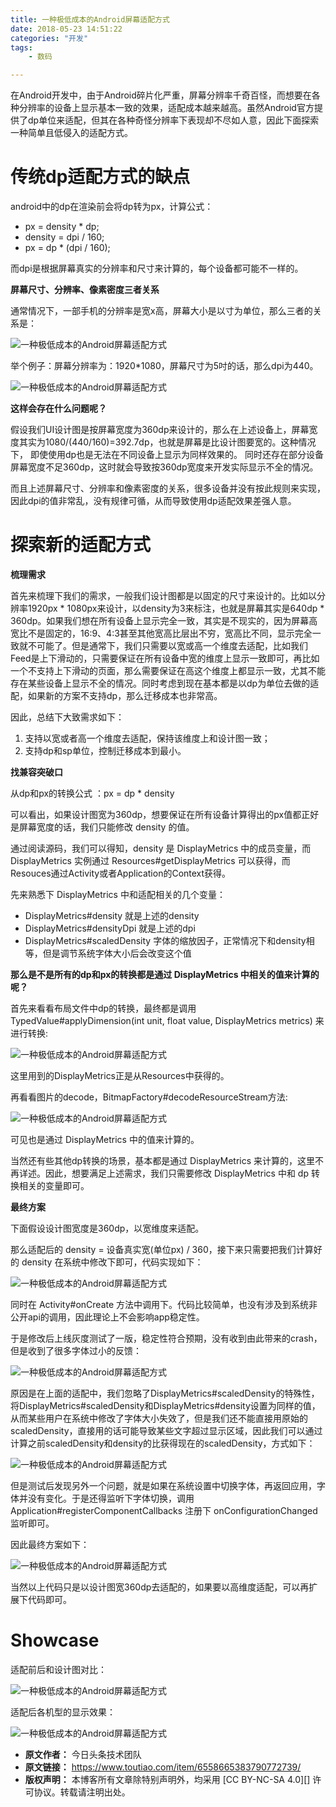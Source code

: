 ```yaml
---
title: 一种极低成本的Android屏幕适配方式
date: 2018-05-23 14:51:22
categories: "开发"
tags:
	- 数码

---
```


在Android开发中，由于Android碎片化严重，屏幕分辨率千奇百怪，而想要在各种分辨率的设备上显示基本一致的效果，适配成本越来越高。虽然Android官方提供了dp单位来适配，但其在各种奇怪分辨率下表现却不尽如人意，因此下面探索一种简单且低侵入的适配方式。

# **传统dp适配方式的缺点** #

android中的dp在渲染前会将dp转为px，计算公式：

 *  px = density \* dp;
 *  density = dpi / 160;
 *  px = dp \* (dpi / 160);

而dpi是根据屏幕真实的分辨率和尺寸来计算的，每个设备都可能不一样的。

**屏幕尺寸、分辨率、像素密度三者关系**

通常情况下，一部手机的分辨率是宽x高，屏幕大小是以寸为单位，那么三者的关系是：

![一种极低成本的Android屏幕适配方式][Android]

举个例子：屏幕分辨率为：1920\*1080，屏幕尺寸为5吋的话，那么dpi为440。

![一种极低成本的Android屏幕适配方式][Android 1]

**这样会存在什么问题呢？**

假设我们UI设计图是按屏幕宽度为360dp来设计的，那么在上述设备上，屏幕宽度其实为1080/(440/160)=392.7dp，也就是屏幕是比设计图要宽的。这种情况下， 即使使用dp也是无法在不同设备上显示为同样效果的。 同时还存在部分设备屏幕宽度不足360dp，这时就会导致按360dp宽度来开发实际显示不全的情况。

而且上述屏幕尺寸、分辨率和像素密度的关系，很多设备并没有按此规则来实现， 因此dpi的值非常乱，没有规律可循，从而导致使用dp适配效果差强人意。

# **探索新的适配方式** #

**梳理需求**

首先来梳理下我们的需求，一般我们设计图都是以固定的尺寸来设计的。比如以分辨率1920px \* 1080px来设计，以density为3来标注，也就是屏幕其实是640dp \* 360dp。如果我们想在所有设备上显示完全一致，其实是不现实的，因为屏幕高宽比不是固定的，16:9、4:3甚至其他宽高比层出不穷，宽高比不同，显示完全一致就不可能了。但是通常下，我们只需要以宽或高一个维度去适配，比如我们Feed是上下滑动的，只需要保证在所有设备中宽的维度上显示一致即可，再比如一个不支持上下滑动的页面，那么需要保证在高这个维度上都显示一致，尤其不能存在某些设备上显示不全的情况。同时考虑到现在基本都是以dp为单位去做的适配，如果新的方案不支持dp，那么迁移成本也非常高。

因此，总结下大致需求如下：

1.  支持以宽或者高一个维度去适配，保持该维度上和设计图一致；
2.  支持dp和sp单位，控制迁移成本到最小。

**找兼容突破口**

从dp和px的转换公式 ：px = dp \* density

可以看出，如果设计图宽为360dp，想要保证在所有设备计算得出的px值都正好是屏幕宽度的话，我们只能修改 density 的值。

通过阅读源码，我们可以得知，density 是 DisplayMetrics 中的成员变量，而 DisplayMetrics 实例通过 Resources\#getDisplayMetrics 可以获得，而Resouces通过Activity或者Application的Context获得。

先来熟悉下 DisplayMetrics 中和适配相关的几个变量：

 *  DisplayMetrics\#density 就是上述的density
 *  DisplayMetrics\#densityDpi 就是上述的dpi
 *  DisplayMetrics\#scaledDensity 字体的缩放因子，正常情况下和density相等，但是调节系统字体大小后会改变这个值

**那么是不是所有的dp和px的转换都是通过 DisplayMetrics 中相关的值来计算的呢？**

首先来看看布局文件中dp的转换，最终都是调用 TypedValue\#applyDimension(int unit, float value, DisplayMetrics metrics) 来进行转换:

![一种极低成本的Android屏幕适配方式][Android 2]

这里用到的DisplayMetrics正是从Resources中获得的。

再看看图片的decode，BitmapFactory\#decodeResourceStream方法:

![一种极低成本的Android屏幕适配方式][Android 3]

可见也是通过 DisplayMetrics 中的值来计算的。

当然还有些其他dp转换的场景，基本都是通过 DisplayMetrics 来计算的，这里不再详述。因此，想要满足上述需求，我们只需要修改 DisplayMetrics 中和 dp 转换相关的变量即可。

**最终方案**

下面假设设计图宽度是360dp，以宽维度来适配。

那么适配后的 density = 设备真实宽(单位px) / 360，接下来只需要把我们计算好的 density 在系统中修改下即可，代码实现如下：

![一种极低成本的Android屏幕适配方式][Android 4]

同时在 Activity\#onCreate 方法中调用下。代码比较简单，也没有涉及到系统非公开api的调用，因此理论上不会影响app稳定性。

于是修改后上线灰度测试了一版，稳定性符合预期，没有收到由此带来的crash，但是收到了很多字体过小的反馈：

![一种极低成本的Android屏幕适配方式][Android 5]

原因是在上面的适配中，我们忽略了DisplayMetrics\#scaledDensity的特殊性，将DisplayMetrics\#scaledDensity和DisplayMetrics\#density设置为同样的值，从而某些用户在系统中修改了字体大小失效了，但是我们还不能直接用原始的scaledDensity，直接用的话可能导致某些文字超过显示区域，因此我们可以通过计算之前scaledDensity和density的比获得现在的scaledDensity，方式如下：

![一种极低成本的Android屏幕适配方式][Android 6]

但是测试后发现另外一个问题，就是如果在系统设置中切换字体，再返回应用，字体并没有变化。于是还得监听下字体切换，调用 Application\#registerComponentCallbacks 注册下 onConfigurationChanged 监听即可。

因此最终方案如下：

![一种极低成本的Android屏幕适配方式][Android 7]

当然以上代码只是以设计图宽360dp去适配的，如果要以高维度适配，可以再扩展下代码即可。

# **Showcase** #

适配前后和设计图对比：

![一种极低成本的Android屏幕适配方式][Android 8]

适配后各机型的显示效果：

![一种极低成本的Android屏幕适配方式][Android 9]


[Android]: static/resources/crawler/ER3Y-N2U7-ZYEN.jpg
[Android 1]: static/resources/crawler/QNQU-VJMY-NUMZ.jpg
[Android 2]: static/resources/crawler/RMEF-2ANZ-YYMN.jpg
[Android 3]: static/resources/crawler/JMZ2-226F-JMMB.jpg
[Android 4]: static/resources/crawler/FFFV-FRQZ-ZVNZ.jpg
[Android 5]: static/resources/crawler/EQQQ-JYYA-QJJE.jpg
[Android 6]: static/resources/crawler/ZZFB-FFJE-RVRM.jpg
[Android 7]: static/resources/crawler/MIMI-MFNR-IMIR.jpg
[Android 8]: static/resources/crawler/ZAVV-ENBU-FVQB.jpg
[Android 9]: static/resources/crawler/IYNZ-ZVAI-BQNV.jpg
 *  **原文作者：** 今日头条技术团队
 *  **原文链接：** https://www.toutiao.com/item/6558665383790772739/
 *  **版权声明：** 本博客所有文章除特别声明外，均采用 [CC BY-NC-SA 4.0][] 许可协议。转载请注明出处。
